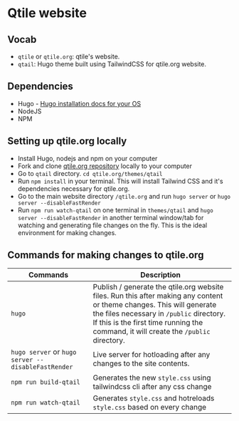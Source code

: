# Qtile website
## Vocab
- `qtile` or `qtile.org`: qtile's website.
- `qtail`: Hugo theme built using TailwindCSS for qtile.org website.

## Dependencies
- Hugo - [Hugo installation docs for your OS](https://gohugo.io/installation/)
- NodeJS
- NPM

## Setting up qtile.org locally
- Install Hugo, nodejs and npm on your computer 
- Fork and clone [qtile.org repository](https://github.com/qtile/qtile.org) locally to your computer
- Go to `qtail` directory. `cd qtile.org/themes/qtail`
- Run `npm install` in your terminal. This will install Tailwind CSS and it's dependencies necessary for qtile.org.
- Go to the main website directory `/qtile.org` and run `hugo server` or `hugo server --disableFastRender`
- Run `npm run watch-qtail` on one terminal in `themes/qtail` and `hugo server --disableFastRender` in another terminal window/tab for watching and generating file changes on the fly. This is the ideal environment for making changes.

## Commands for making changes to qtile.org

| Commands      | Description
| ------------- | -----------
| `hugo`        | Publish / generate the qtile.org website files. Run this after making any content or theme changes. This will generate the files necessary in `/public` directory. If this is the first time running the command, it will create the `/public` directory.
| `hugo server` or `hugo server --disableFastRender` | Live server for hotloading after any changes to the site contents.
| `npm run build-qtail` | Generates the new `style.css` using tailwindcss cli after any css change
| `npm run watch-qtail` | Generates `style.css` and hotreloads `style.css` based on every change
